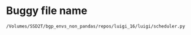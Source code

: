 # Buggy file name

```text
/Volumes/SSD2T/bgp_envs_non_pandas/repos/luigi_16/luigi/scheduler.py
```
